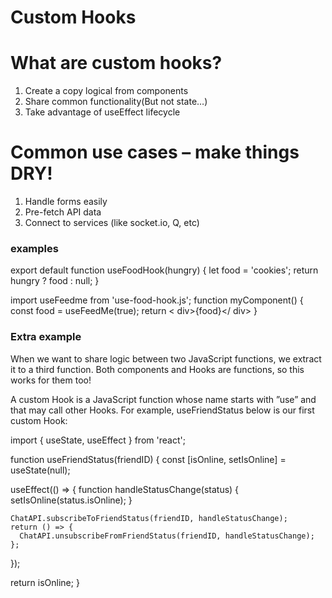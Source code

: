 # Custom Hooks


# What are custom hooks?
1. Create a copy logical from components
2. Share common functionality(But not state…)
3. Take advantage of useEffect lifecycle

# Common use cases – make things DRY!
1. Handle forms easily
2. Pre-fetch API data
3. Connect to services (like socket.io, Q, etc)

### examples
export default function useFoodHook(hungry) {
  let food = 'cookies';
  return hungry ? food : null;
}

import useFeedme from 'use-food-hook.js';
function myComponent() {
  const food = useFeedMe(true);
  return < div>{food}</ div>
}

### Extra example
When we want to share logic between two JavaScript functions, we extract it to a third function. Both components and Hooks are functions, so this works for them too!

A custom Hook is a JavaScript function whose name starts with ”use” and that may call other Hooks. For example, useFriendStatus below is our first custom Hook:

import { useState, useEffect } from 'react';

function useFriendStatus(friendID) {
  const [isOnline, setIsOnline] = useState(null);

  useEffect(() => {
    function handleStatusChange(status) {
      setIsOnline(status.isOnline);
    }

    ChatAPI.subscribeToFriendStatus(friendID, handleStatusChange);
    return () => {
      ChatAPI.unsubscribeFromFriendStatus(friendID, handleStatusChange);
    };
  });

  return isOnline;
}